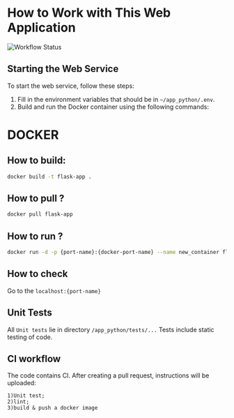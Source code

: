 # How to Work with This Web Application

![Workflow Status](https://github.com/Uzifam/S24-core-course-labs/actions/workflows/7980088734/badge.svg)

## Starting the Web Service

To start the web service, follow these steps:

1. Fill in the environment variables that should be in `~/app_python/.env`.
2. Build and run the Docker container using the following commands:


# DOCKER
## How to build:
```bash
docker build -t flask-app .
```
## How to pull ?
```bash
docker pull flask-app
```
## How to run ?
```bash
docker run -d -p {port-name}:{docker-port-name} --name new_container flask-app
```

## How to check
Go to the `localhost:{port-name}`


## Unit Tests
All `Unit tests` lie in directory `/app_python/tests/...`
Tests include static testing of code. 

## CI workflow
The code contains CI. After creating a pull request, instructions will be uploaded:

```
1)Unit test;
2)lint;
3)build & push a docker image
```